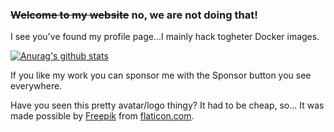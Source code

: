 ### ~~Welcome to my website~~ no, we are not doing that!

I see you've found my profile page...I mainly hack togheter Docker images.

[![Anurag's github stats](https://github-readme-stats.vercel.app/api?username=mrhotio)](https://github.com/anuraghazra/github-readme-stats)

If you like my work you can sponsor me with the Sponsor button you see everywhere.

Have you seen this pretty avatar/logo thingy? It had to be cheap, so... It was made possible by [Freepik](https://www.flaticon.com/authors/freepik) from [flaticon.com](https://www.flaticon.com).
